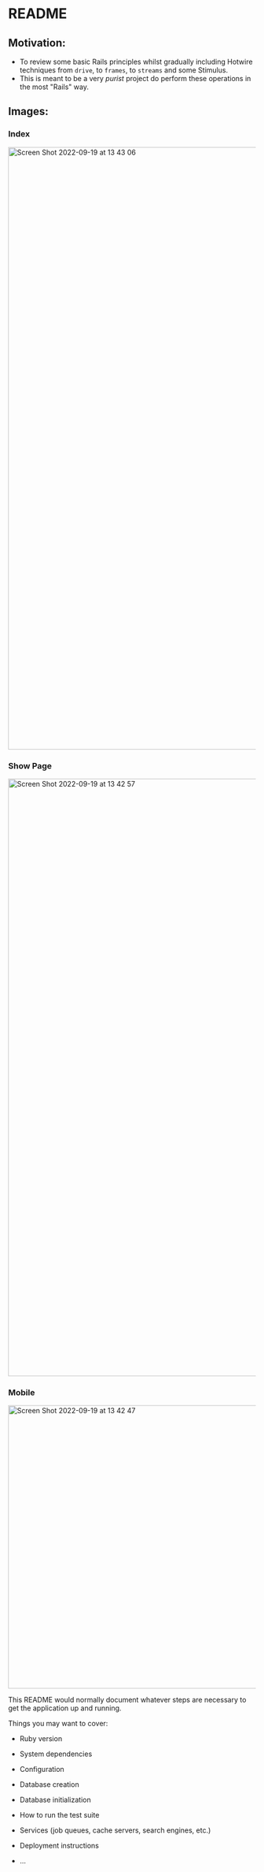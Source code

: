 # README

## Motivation:
- To review some basic Rails principles whilst gradually including Hotwire techniques from `drive`, to `frames`, to `streams` and some Stimulus. 
- This is meant to be a very _purist_ project do perform these operations in the most "Rails" way.

## Images:
### Index
<img width="1223" alt="Screen Shot 2022-09-19 at 13 43 06" src="https://user-images.githubusercontent.com/7801456/191091979-932dfe19-e54f-4a1b-811b-db0a9b322041.png">

### Show Page
<img width="1213" alt="Screen Shot 2022-09-19 at 13 42 57" src="https://user-images.githubusercontent.com/7801456/191091981-fc93ee43-9036-4437-8cc8-72866bd90195.png">

### Mobile
<img width="575" alt="Screen Shot 2022-09-19 at 13 42 47" src="https://user-images.githubusercontent.com/7801456/191091982-2bad8d47-951f-41de-9d41-830d39aa33d1.png">



This README would normally document whatever steps are necessary to get the
application up and running.

Things you may want to cover:

* Ruby version

* System dependencies

* Configuration

* Database creation

* Database initialization

* How to run the test suite

* Services (job queues, cache servers, search engines, etc.)

* Deployment instructions

* ...
